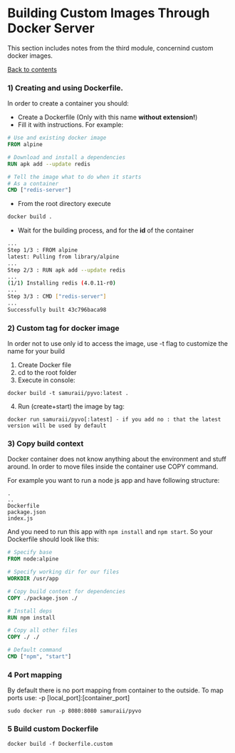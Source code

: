 # Building Custom Images Through Docker Server

This section includes notes from the third module, concernind custom docker images.

[Back to contents](/README.md)

### 1) Creating and using Dockerfile.

In order to create a container you should:
- Create a Dockerfile (Only with this name **without extension!**)
- Fill it with instructions. For example: 
```Dockerfile
# Use and existing docker image
FROM alpine

# Download and install a dependencies
RUN apk add --update redis

# Tell the image what to do when it starts
# As a container
CMD ["redis-server"]
```
- From the root directory execute
```bash
docker build .
```
- Wait for the building process, and for the **id** of the container
```bash
...
Step 1/3 : FROM alpine
latest: Pulling from library/alpine
...
Step 2/3 : RUN apk add --update redis
...
(1/1) Installing redis (4.0.11-r0)
...
Step 3/3 : CMD ["redis-server"]
...
Successfully built 43c796baca98
```

### 2) Custom tag for docker image

In order not to use only id to access the image, use -t flag to customize the name for your build

1) Create Docker file
2) cd to the root folder
3) Execute in console:
```
docker build -t samuraii/pyvo:latest .
```
4) Run (create+start) the image by tag:
```
docker run samuraii/pyvo[:latest] - if you add no : that the latest version will be used by default
```

### 3) Copy build context

Docker container does not know anything about the environment and stuff around. In order to move files inside the container use COPY command.

For example you want to run a node js app and have following structure:

```
.
..
Dockerfile
package.json
index.js
```

And you need to run this app with ```npm install``` and ```npm start```. So your Dockerfile should look like this:

```Dockerfile
# Specify base
FROM node:alpine

# Specify working dir for our files
WORKDIR /usr/app

# Copy build context for dependencies
COPY ./package.json ./

# Install deps
RUN npm install

# Copy all other files
COPY ./ ./

# Default command
CMD ["npm", "start"]
```

### 4 Port mapping

By default there is no port mapping from container to the outside. To map ports use: -p [local_port]:[container_port]
```
sudo docker run -p 8080:8080 samuraii/pyvo
```

### 5 Build custom Dockerfile

```
docker build -f Dockerfile.custom
```
